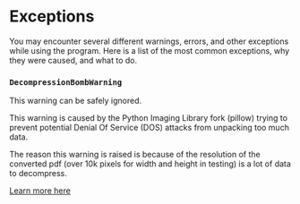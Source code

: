# Exceptions
You may encounter several different warnings, errors, and other exceptions while using the program. Here is a list of the most common exceptions, why they were caused, and what to do.


### `DecompressionBombWarning`
This warning can be safely ignored. 

This warning is caused by the Python Imaging Library fork (pillow) trying to prevent potential Denial Of Service (DOS) attacks from unpacking too much data.

The reason this warning is raised is because of the resolution of the converted pdf (over 10k pixels for width and height in testing) is a lot of data to decompress.

[Learn more here](https://pillow.readthedocs.io/en/stable/reference/Image.html#PIL.Image.open)